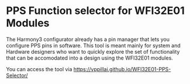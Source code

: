 # PPS Function selector for WFI32E01 Modules

The Harmony3 configurator already has a pin manager that lets you configure PPS pins in software. This tool is meant mainly for system and Hardware designers who want to quickly explore the set of functionality that can be accomodated into a design using the WFI32E01 modules. 

You can access the tool via https://vppillai.github.io/WFI32E01-PPS-Selector/
